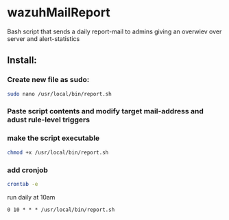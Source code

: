 # wazuhMailReport
Bash script that sends a daily report-mail to admins giving an overwiev over server and alert-statistics

## Install:
### Create new file as sudo: 
```bash
sudo nano /usr/local/bin/report.sh
```
### Paste script contents and modify target mail-address and adust rule-level triggers

### make the script executable
```bash
chmod +x /usr/local/bin/report.sh
```
### add cronjob
```bash
crontab -e
```
run daily at 10am
```
0 10 * * * /usr/local/bin/report.sh
```
